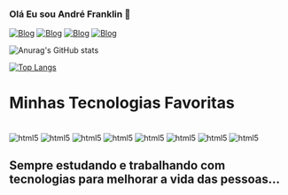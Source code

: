 ### Olá Eu sou André Franklin 👋 

[![Blog](https://img.shields.io/website?label=andrefranklin.online&style=for-the-badge&url=http://andrefranklin.online)](http://www.andrefranklin.online)
[![Blog](https://img.shields.io/badge/LinkedIn-0077B5?style=for-the-badge&logo=linkedin&logoColor=white)](https://www.linkedin.com/in/francisco-andre-franklin-farias-de-moraes-977847150/)
[![Blog](https://img.shields.io/badge/GitHub-100000?style=for-the-badge&logo=github&logoColor=white)](https://github.com/AndreFranklinWeb)
[![Blog](https://img.shields.io/badge/Instagram-E4405F?style=for-the-badge&logo=instagram&logoColor=white)](https://instagram.com/anndrefranklin/)

![Anurag's GitHub stats](https://github-readme-stats.vercel.app/api?username=anndrefranklin&show_icons=true&theme=highcontrast)

[![Top Langs](https://github-readme-stats.vercel.app/api/top-langs/?username=anndrefranklin&layout=compact)](https://github.com/anuraghazra/github-readme-stats)

# Minhas Tecnologias Favoritas

<div style="display: inline_block"><br/>
<img align="center" alt="html5"src="https://img.shields.io/badge/HTML5-E34F26?style=for-the-badge&logo=html5&logoColor=white" />
<img align="center" alt="html5"src="https://img.shields.io/badge/CSS3-1572B6?style=for-the-badge&logo=css3&logoColor=white" />
<img align="center" alt="html5"src="https://img.shields.io/badge/JavaScript-323330?style=for-the-badge&logo=javascript&logoColor=F7DF1E" />
<img align="center" alt="html5"src="https://img.shields.io/badge/Bootstrap-563D7C?style=for-the-badge&logo=bootstrap&logoColor=white" />
<img align="center" alt="html5"src="https://img.shields.io/badge/React-20232A?style=for-the-badge&logo=react&logoColor=61DAFB" />
<img align="center" alt="html5"src="https://img.shields.io/badge/React_Native-20232A?style=for-the-badge&logo=react&logoColor=61DAFB" />
<img align="center" alt="html5"src="https://img.shields.io/badge/Node.js-43853D?style=for-the-badge&logo=node.js&logoColor=white" />
<img align="center" alt="html5"src="https://img.shields.io/badge/MySQL-00000F?style=for-the-badge&logo=mysql&logoColor=white" />

<!--<img align="center" alt="html5"src="https://img.shields.io/badge/Python-14354C?style=for-the-badge&logo=python&logoColor=white" />
<img align="center" alt="html5"src="https://img.shields.io/badge/PostgreSQL-316192?style=for-the-badge&logo=postgresql&logoColor=white" />
<img align="center" alt="html5"src="https://img.shields.io/badge/Spring-6DB33F?style=for-the-badge&logo=spring&logoColor=white" />
<img align="center" alt="html5"src="https://img.shields.io/badge/Java-ED8B00?style=for-the-badge&logo=java&logoColor=white" />-->
</div>


## Sempre estudando e trabalhando com tecnologias para melhorar a vida das pessoas... 
